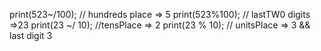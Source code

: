   print(523~/100);  // hundreds place => 5
  print(523%100);  // lastTW0 digits =>23
  print(23 ~/ 10); //tensPlace => 2
  print(23 % 10);  // unitsPlace => 3 && last digit 3